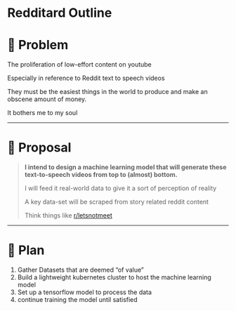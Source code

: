 # Redditard Outline

# 👀 Problem

The proliferation of low-effort content on youtube

Especially in reference to Reddit text to speech videos 

They must be the easiest things in the world to produce and make an obscene amount of money. 

It bothers me to my soul

---

# 💭 Proposal

> **I intend to design a machine learning model that will generate these text-to-speech videos from top to (almost) bottom.**
> 
> 
> I will feed it real-world data to give it a sort of perception of reality 
> 
> A key data-set will be scraped from story related reddit content
> 
> Think things like [r/letsnotmeet](https://reddit.com/r/letsnotmeet)
> 

---

# 🛫 Plan

1. Gather Datasets that are deemed “of value”
2. Build a lightweight kubernetes cluster to host the machine learning model
3. Set up a tensorflow model to process the data
4. continue training the model until satisfied
